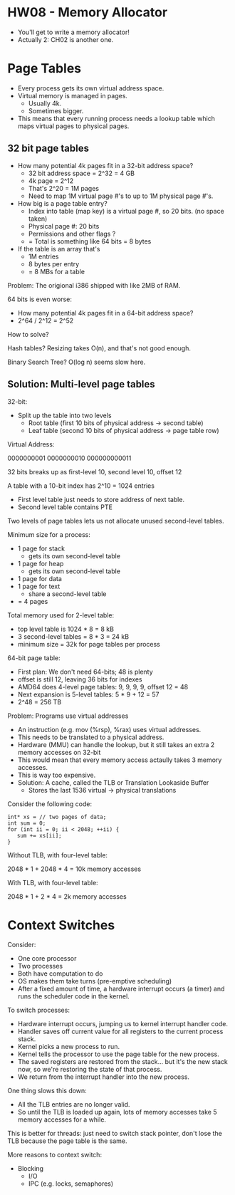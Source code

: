

# HW08 - Memory Allocator

 - You'll get to write a memory allocator!
 - Actually 2: CH02 is another one.

# Page Tables

 - Every process gets its own virtual address space.
 - Virtual memory is managed in pages.
   - Usually 4k.
   - Sometimes bigger.
 - This means that every running process needs a lookup table
   which maps virtual pages to physical pages.

## 32 bit page tables

 - How many potential 4k pages fit in a 32-bit address space?
   - 32 bit address space = 2^32 = 4 GB
   - 4k page = 2^12
   - That's 2^20 = 1M pages
   - Need to map 1M virtual page #'s to up to 1M physical page #'s.
 - How big is a page table entry?
   - Index into table (map key) is a virtual page #, so 20 bits. (no space taken)
   - Physical page #: 20 bits
   - Permissions and other flags ?
   - = Total is something like 64 bits = 8 bytes
 - If the table is an array that's
   - 1M entries
   - 8 bytes per entry
   - = 8 MBs for a table

Problem: The origional i386 shipped with like 2MB of RAM.

64 bits is even worse:

 - How many potential 4k pages fit in a 64-bit address space?
 - 2^64 / 2^12 = 2^52

How to solve?

Hash tables? Resizing takes O(n), and that's not good enough.

Binary Search Tree? O(log n) seems slow here.

## Solution: Multi-level page tables

32-bit:

 - Split up the table into two levels
   - Root table (first 10 bits of physical address -> second table)
   - Leaf table (second 10 bits of physical address -> page table row)

Virtual Address:

  0000000001 0000000010 000000000011

32 bits breaks up as first-level 10, second level 10, offset 12

A table with a 10-bit index has 2^10 = 1024 entries

 - First level table just needs to store address of next table.
 - Second level table contains PTE
 
Two levels of page tables lets us not allocate unused second-level tables.

Minimum size for a process:

 - 1 page for stack
   - gets its own second-level table
 - 1 page for heap
   - gets its own second-level table
 - 1 page for data
 - 1 page for text
   - share a second-level table
 - = 4 pages

Total memory used for 2-level table:

 - top level table is 1024 * 8 = 8 kB
 - 3 second-level tables = 8 * 3 = 24 kB
 - minimum size = 32k for page tables per process

64-bit page table:

 - First plan: We don't need 64-bits; 48 is plenty
 - offset is still 12, leaving 36 bits for indexes
 - AMD64 does 4-level page tables: 9, 9, 9, 9, offset 12 = 48
 - Next expansion is 5-level tables: 5 * 9 + 12 = 57
 - 2^48 = 256 TB

Problem: Programs use virtual addresses

 - An instruction (e.g. mov (%rsp), %rax) uses virtual addresses.
 - This needs to be translated to a physical address.
 - Hardware (MMU) can handle the lookup, but it still takes an extra
   2 memory accesses on 32-bit
 - This would mean that every memory access actaully takes 3 memory accesses.
 - This is way too expensive.
 - Solution: A cache, called the TLB or Translation Lookaside Buffer
   - Stores the last 1536 virtual -> physical translations

Consider the following code:

```
int* xs = // two pages of data;
int sum = 0;
for (int ii = 0; ii < 2048; ++ii) {
   sum += xs[ii];
}
```

Without TLB, with four-level table:

 2048 * 1 + 2048 * 4 = 10k memory accesses

With TLB, with four-level table:

 2048 * 1 + 2 * 4 = 2k memory accesses


# Context Switches

Consider:

 - One core processor
 - Two processes
 - Both have computation to do
 - OS makes them take turns (pre-emptive scheduling)
 - After a fixed amount of time, a hardware interrupt occurs (a timer)
   and runs the scheduler code in the kernel.

To switch processes:

 - Hardware interrupt occurs, jumping us to kernel interrupt handler code.
 - Handler saves off current value for all registers to the current process
   stack.
 - Kernel picks a new process to run.
 - Kernel tells the processor to use the page table for the new process.
 - The saved registers are restored from the stack... but it's the new stack
   now, so we're restoring the state of that process.
 - We return from the interrupt handler into the new process.

One thing slows this down:

 - All the TLB entries are no longer valid.
 - So until the TLB is loaded up again, lots of memory accesses take
   5 memory accesses for a while.

This is better for threads: just need to switch stack pointer, don't lose the
TLB because the page table is the same.

More reasons to context switch:

 - Blocking
   - I/O
   - IPC (e.g. locks, semaphores)

